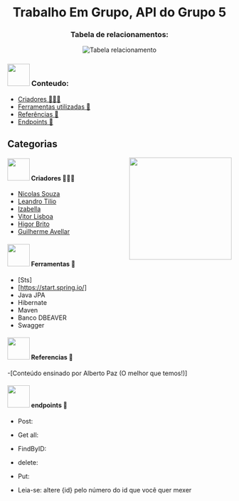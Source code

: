 <h1 align="center">Trabalho Em Grupo, API do Grupo 5</h1>
<h3 align="center">Tabela de relacionamentos:</h3>

<div align="center">
<img src="https://github.com/izapdelucca/Grupo5API/assets/123001323/8de335ba-ad4c-4aec-8816-3d0062f5771d" alt="Tabela relacionamento"/>
</div>


### <img src="https://i.gifer.com/origin/c8/c8d6207b2e896afea94bfa3d4f6dbda1_w200.gif" width="50" > Conteudo:
  - [Criadores 👨🏽‍💻](#Criadores-)
  - [Ferramentas utilizadas 🚀](#Ferramentas-)
  - [Referências 🤖](#Referencias-)
  - [Endpoints 🔋](#endpoints-)

    

## Categorias

<img align='right' src="https://mimeti.co/wp-content/uploads/2015/01/gif-technologies-API.gif" width="230">

#### <img src="https://media.giphy.com/media/VgCDAzcKvsR6OM0uWg/giphy.gif" width="50"> Criadores 👨🏽‍💻
- [Nicolas Souza](https://github.com/Nicks-Souza)
- [Leandro Tilio](https://github.com/LTilio)
- [Izabella](https://github.com/izapdelucca)
- [Vitor Lisboa](https://github.com/vintinls)
- [Higor Brito](https://github.com/higor-brito)
- [Guilherme Avellar](https://github.com/guimolgado)

#### <img src="https://media.tenor.com/BQRVp7Gd9ngAAAAi/thedigitalmoney-rocket.gif" width="50"> Ferramentas 🚀
- [Sts]
- [https://start.spring.io/]
- Java JPA
- Hibernate
- Maven
- Banco DBEAVER
- Swagger

#### <img src="https://media2.giphy.com/media/S587HQ5XV2TTKvdm49/200w.gif?cid=6c09b9521244v41rici1nyblmmsyny39yb61c7t7zux8dla8&ep=v1_gifs_search&rid=200w.gif&ct=g" width="50"> Referencias 🤖
-[Conteúdo ensinado por Alberto Paz (O melhor que temos!)]

#### <img src="https://www.meupositivo.com.br/doseujeito/wp-content/uploads/2017/08/Bateria-01.gif" width="50"> endpoints 🔋
- Post: 
- Get all: 
- FindByID: 
- delete: 
- Put: 
    
- Leia-se: altere {id} pelo número do id que você quer mexer
